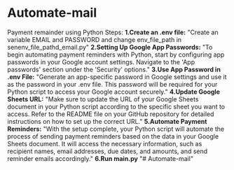 # Automate-mail
Payment remainder using Python
Steps:
**1.Create an .env file:**
"Create an variable EMAIL and PASSWORD and change env_file_path in senenv_file_pathd_email.py"
**2.Setting Up Google App Passwords:**
"To begin automating payment reminders with Python, start by configuring app passwords in your Google account settings. Navigate to the 'App passwords' section under the 'Security' options."
**3.Use App Password in .env File:**
"Generate an app-specific password in Google settings and use it as the password in your .env file. This password will be required for your Python script to access your Google account securely."
**4.Update Google Sheets URL:**
"Make sure to update the URL of your Google Sheets document in your Python script according to the specific sheet you want to access. Refer to the README file on your GitHub repository for detailed instructions on how to set up the correct URL."
**5.Automate Payment Reminders:**
"With the setup complete, your Python script will automate the process of sending payment reminders based on the data in your Google Sheets document. It will access the necessary information, such as recipient names, email addresses, due dates, and amounts, and send reminder emails accordingly."
**6.Run main.py**
"# Automate-mail" 
